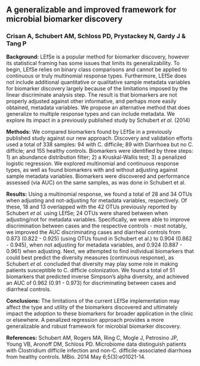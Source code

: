 ## A generalizable and improved framework for microbial biomarker discovery
### Crisan A, Schubert AM, Schloss PD, Prystackey N,  Gardy J & Tang P

**Background:** LEfSe is a popular method for biomarker discovery, however its statistical framing has some issues that limits its generalizability. To begin, LEfSe relies on binary class comparisons and cannot be applied to continuous or truly multinomial response types. Furthermore, LEfSe does not include additional quantitative or qualitative sample metadata variables for biomarker discovery largely because of the limitations imposed by the linear discriminate analysis step. The result is that biomarkers are not properly adjusted against other informative, and perhaps more easily obtained, metadata variables. We propose an alternative method that does generalize to multiple response types and can include metadata. We explore its impact in a previously published study by Schubert *et al.* (2014)

**Methods:** We compared biomarkers found by LEfSe in a previously published study against our new approach. Discovery and validation efforts used a total of 338 samples: 94 with C. difficile; 89 with Diarrhoea but no C. difficle; and 155 healthy controls. Biomarkers were identified by three steps: 1) an abundance distribution filter; 2) a Kruskal-Wallis test; 3) a penalized logistic regression. We explored multinomial and continuous response types, as well as found biomarkers with and without adjusting against sample metadata variables. Biomarkers were discovered and performance assessed (via AUC) on the same samples, as was done in Schubert et al.

**Results:** Using a multinomial response, we found a total of 28 and 34 OTUs when adjusting and not-adjusting for metadata variables, respectively. Of these, 18 and 13 overlapped with the 42 OTUs previously reported by Schubert *et al.* using LEfSe; 24 OTUs were shared between when adjusting/not for metadata variables. Specifically, we were able to improve discrimination between cases and the respective controls - most notably, we improved the AUC discriminating cases and diarrheal controls from 0.873 (0.822 - 0.925) (using OTUs found in Schubert et al.) to 0.904 (0.862 - 0.945), when not adjusting for metadata variables, and 0.924 (0.887 - 0.961) when adjusting. Next, we attempted to find individual biomarkers that could best predict the diversity measures (continuous response), as Schubert *et al.* concluded that diversity may play some role in making patients susceptible to C. difficle colonization. We found a total of 51 biomarkers that predicted inverse Simpson’s alpha diversity, and achieved an AUC of 0.962 (0.91 - 0.973) for discriminating between cases and diarrheal controls.

**Conclusions:** The limitations of the current LEfSe implementation may affect the type and utility of the biomarkers discovered and ultimately impact the adoption to these biomarkers for broader application in the clinic or elsewhere. A penalized regression approach provides a more generalizable and robust framework for microbial biomarker discovery.

**References:** Schubert AM, Rogers MA, Ring C, Mogle J, Petrosino JP, Young VB, Aronoff DM, Schloss PD. Microbiome data distinguish patients with Clostridium difficile infection and non-C. difficile-associated diarrhoea from healthy controls. MBio. 2014 May 6;5(3):e01021-14.
